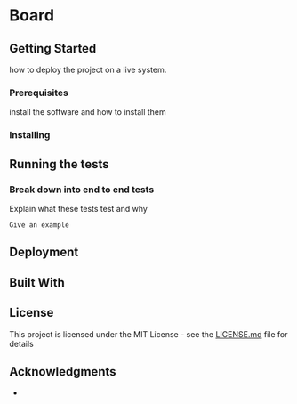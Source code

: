 
# Board



## Getting Started

how to deploy the project on a live system.

### Prerequisites

install the software and how to install them


### Installing



## Running the tests



### Break down into end to end tests

Explain what these tests test and why

```
Give an example
```

## Deployment



## Built With


## License

This project is licensed under the MIT License - see the [LICENSE.md](LICENSE.md) file for details

## Acknowledgments

* 
